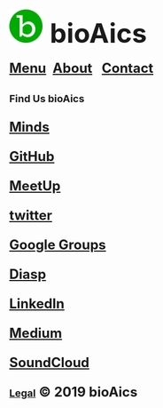 # <a href="https://bioaics.github.io"><img width="60px" src="/bioAics.svg" /></a> &nbsp;<strong><font size="7">bioAics</font></strong>
<strong><font size="5"><a href="https://bioaics.github.io/menu">Menu</a></font></strong>&nbsp;&nbsp;&nbsp;<strong><font size="5"><a href="https://bioaics.github.io/about">About</a>&nbsp;&nbsp;&nbsp;<strong><font size="5"><a href="https://bioaics.github.io/contact">Contact</a></font></strong>
<p><strong><font size="4">Find Us bioAics</font></strong></p>
<p><strong><font size="5"><a href="https://minds.com/bioaics" target="_blank">Minds</a></font></strong></p>
<p><strong><font size="5"><a href="https://github.com/bioaics" target="_blank">GitHub</a></font></strong></p>
<p><strong><font size="5"><a href="https://meetup.com/members/289362836" target="_blank">MeetUp</a></font></strong></p>
<p><strong><font size="5"><a href="https://twitter.com/bioAics/" target="_blank">twitter</a></font></strong></p>
<p><strong><font size="5"><a href="https://groups.google.com/forum/#!forum/bioaics" target="_blank">Google Groups</a></font></strong></p>
<p><strong><font size="5"><a href="https://diasp.org/people/5e46a9b0b06901373a47047d7b62795e" target="_blank">Diasp</a></font></strong></p>
<p><strong><font size="5"><a href="https://www.linkedin.com/in/ben-adam/" target="_blank">LinkedIn</a></font></strong></p>
<p><strong><font size="5"><a href="https://medium.com/@bioAics" target="_blank">Medium</a></font></strong></p>
<p><strong><font size="5"><a href="https://soundcloud.com/bioaics" target="_blank">SoundCloud</a></font></strong></p>

<strong><font size="4"><a href="https://bioaics.github.io/legal">Legal</a></font></strong> © 2019 bioAics
